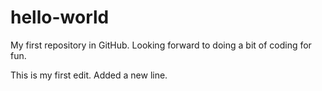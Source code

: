 # hello-world
My first repository in GitHub. Looking forward to doing a bit of coding for fun.

This is my first edit. Added a new line.

